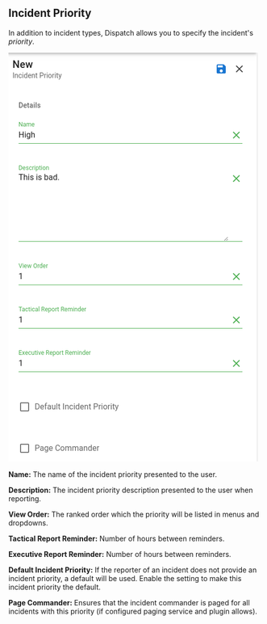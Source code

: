## Incident Priority

In addition to incident types, Dispatch allows you to specify the incident's _priority_.

![](../../../.gitbook/assets/admin-ui-incident-priorities.png)

**Name:** The name of the incident priority presented to the user.

**Description:** The incident priority description presented to the user when reporting.

**View Order:** The ranked order which the priority will be listed in menus and dropdowns.

**Tactical Report Reminder:** Number of hours between reminders.

**Executive Report Reminder:** Number of hours between reminders.

**Default Incident Priority:** If the reporter of an incident does not provide an incident priority, a default will be used. Enable the setting to make this incident priority the default.

**Page Commander:** Ensures that the incident commander is paged for all incidents with this priority (if configured paging service and plugin allows).
